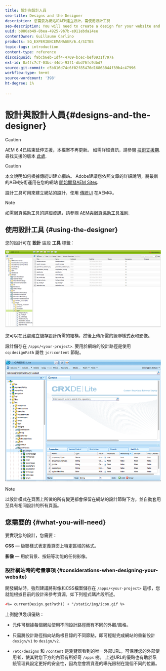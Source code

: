 ```yaml
---
title: 設計與設計人員
seo-title: Designs and the Designer
description: 您需要為網站和AEM建立設計，需使用設計工具
seo-description: You will need to create a design for your website and in AEM, you do so by using the Designer
uuid: b880ab49-8bea-4925-9b7b-e911ebda14ee
contentOwner: Guillaume Carlino
products: SG_EXPERIENCEMANAGER/6.4/SITES
topic-tags: introduction
content-type: reference
discoiquuid: f9bcb6eb-1df4-4709-bcec-bef0931f797a
exl-id: 8a4fc7c7-03bc-44db-93f1-dbd76fc9dbd7
source-git-commit: c5b816d74c6f02f85476d16868844f39b4c47996
workflow-type: tm+mt
source-wordcount: '398'
ht-degree: 1%

---
```


# 設計與設計人員{#designs-and-the-designer}

>[!CAUTION]
>
>AEM 6.4已結束延伸支援，本檔案不再更新。 如需詳細資訊，請參閱 [技術支援期](https://helpx.adobe.com//tw/support/programs/eol-matrix.html). 尋找支援的版本 [此處](https://experienceleague.adobe.com/docs/).

>[!CAUTION]
>
>本文說明如何根據傳統UI建立網站。 Adobe建議您依照文章的詳細說明，將最新的AEM技術運用在您的網站 [開始開發AEM Sites](/help/sites-developing/getting-started.md).

設計工具可用來建立網站的設計，使用 [傳統UI](/help/release-notes/touch-ui-features-status.md) 在AEM中。

>[!NOTE]
>
>如需網頁協助工具的詳細資訊，請參閱 [AEM與網頁協助工具准則](/help/managing/web-accessibility.md).

## 使用設計工具 {#using-the-designer}

您的設計可在 **設計** 區段 **工具** 標籤：

![screen_shot_2012-02-01at30237pm](assets/screen_shot_2012-02-01at30237pm.png)

您可以在此處建立儲存設計所需的結構，然後上傳所需的級聯樣式表和影像。

設計儲存在 `/apps/<your-project>`. 要用於網站的設計路徑是使用 `cq:designPath` 屬性 `jcr:content` 節點。

![chlimage_1-74](assets/chlimage_1-74.png)

>[!NOTE]
>
>以設計模式在頁面上所做的所有變更都會保留在網站的設計節點下方，並自動套用至具有相同設計的所有頁面。

## 您需要的 {#what-you-will-need}

要實現您的設計，您需要：

**CSS**  — 級聯樣式表定義頁面上特定區域的格式。

**影像**  — 用於背景、按鈕等功能的任何影像。

### 設計網站時的考量事項 {#considerations-when-designing-your-website}

開發網站時，強烈建議將影像和CSS檔案儲存在 `/apps/<your-project>` 這樣，您就能根據目前的設計來參考資源，如下列程式碼片段所述。

```xml
<%= currentDesign.getPath() + "/static/img/icon.gif %>
```

上例提供幾項優點：

* 元件可根據每個網站使用不同設計路徑而有不同的外觀/風格。
* 只需將設計路徑指向站點根目錄的不同節點，即可輕鬆完成網站的重新設計 `design/v1` to `design/v2.`

* `/etc/designs` 和 `/content` 是瀏覽器看到的唯一外部URL，可保護您的外部使用者，使其對您下方的內容有所好奇 `/apps` 樹。 上述URL的優點也有助於系統管理員設定更好的安全性，因為您會將資產的曝光限制在幾個不同的位置。
